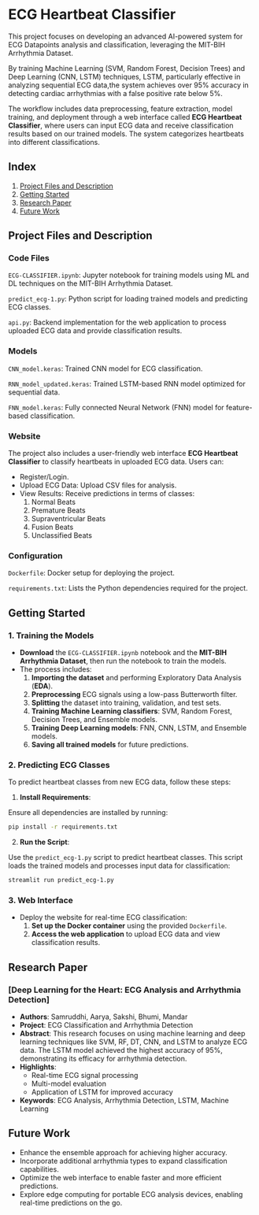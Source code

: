 
# ECG Heartbeat Classifier 

This project focuses on developing an advanced AI-powered system for  ECG Datapoints analysis and classification, leveraging the MIT-BIH Arrhythmia Dataset. 

By training Machine Learning (SVM, Random Forest, Decision Trees) and Deep Learning (CNN, LSTM) techniques, LSTM, particularly effective in analyzing sequential ECG data,the system achieves over 95% accuracy in detecting cardiac arrhythmias with a false positive rate below 5%. 

The workflow includes data preprocessing, feature extraction, model training, and deployment through a web interface called
**ECG Heartbeat Classifier**, where users can input ECG data and receive classification results based on our trained models. The system categorizes heartbeats into different classifications.
 
## Index


1. [Project Files and Description](#project-files-and-description)
2. [Getting Started](#getting-started)
3. [Research Paper](#research-paper)
4. [Future Work](#future-work)

## Project Files and Description

### Code Files
`ECG-CLASSIFIER.ipynb`: Jupyter notebook for training models using ML and DL techniques on the MIT-BIH Arrhythmia Dataset.

`predict_ecg-1.py`: Python script for loading trained models and predicting ECG classes.

`api.py`: Backend implementation for the web application to process uploaded ECG data and provide classification results.
### Models
`CNN_model.keras`: Trained CNN model for ECG classification.

`RNN_model_updated.keras`: Trained LSTM-based RNN model optimized for sequential data.

`FNN_model.keras`: Fully connected Neural Network (FNN) model for feature-based classification.

### Website
The project also includes a user-friendly web interface **ECG Heartbeat Classifier** to classify heartbeats in uploaded ECG data. 
Users can:

- Register/Login.
- Upload ECG Data: Upload CSV files for analysis.
- View Results: Receive predictions in terms of classes:
     1. Normal Beats
     2. Premature Beats
     3. Supraventricular Beats
     4. Fusion Beats
     5. Unclassified Beats

### Configuration
`Dockerfile`: Docker setup for deploying the project.

`requirements.txt`: Lists the Python dependencies required for the project.
## Getting Started

### 1. Training the Models  
- **Download** the `ECG-CLASSIFIER.ipynb` notebook and the **MIT-BIH Arrhythmia Dataset**, then run the notebook to train the models.  
- The process includes:  
  1. **Importing the dataset** and performing Exploratory Data Analysis (**EDA**).  
  2. **Preprocessing** ECG signals using a low-pass Butterworth filter.  
  3. **Splitting** the dataset into training, validation, and test sets.  
  4. **Training Machine Learning classifiers**: SVM, Random Forest, Decision Trees, and Ensemble models.  
  5. **Training Deep Learning models**: FNN, CNN, LSTM, and Ensemble models.  
  6. **Saving all trained models** for future predictions.  

### 2. Predicting ECG Classes

To predict heartbeat classes from new ECG data, follow these steps:

1. **Install Requirements**:  

Ensure all dependencies are installed by running:  
   ```bash
   pip install -r requirements.txt
   ```
2. **Run the Script**:

Use the `predict_ecg-1.py` script to predict heartbeat classes. This script loads the trained models and processes input data for classification:

```bash
streamlit run predict_ecg-1.py
```

### 3. Web Interface  
- Deploy the website for real-time ECG classification:  
    1. **Set up the Docker container** using the provided `Dockerfile`.  
     2. **Access the web application** to upload ECG data and view classification results.  

## Research Paper

### [Deep Learning for the Heart: ECG Analysis and Arrhythmia Detection]
- **Authors**: Samruddhi, Aarya, Sakshi, Bhumi, Mandar
- **Project**: ECG Classification and Arrhythmia Detection
- **Abstract**: 
   This research focuses on using machine learning and deep learning techniques like SVM, RF, DT, CNN, and LSTM to analyze ECG data. The LSTM model achieved the highest accuracy of 95%, demonstrating its efficacy for arrhythmia detection.
- **Highlights**:
   - Real-time ECG signal processing
   - Multi-model evaluation
   - Application of LSTM for improved accuracy
- **Keywords**: ECG Analysis, Arrhythmia Detection, LSTM, Machine Learning

## Future Work  
- Enhance the ensemble approach for achieving higher accuracy.  
- Incorporate additional arrhythmia types to expand classification capabilities.  
- Optimize the web interface to enable faster and more efficient predictions.  
- Explore edge computing for portable ECG analysis devices, enabling real-time predictions on the go.  
